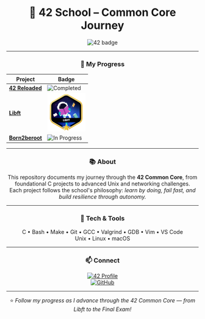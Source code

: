 <div align="center">

# 🏫 42 School – Common Core Journey

<img src="https://github.com/ayogun/42-project-badges/blob/main/badges/volunteerm.png?raw=true" alt="42 badge" width="150"/>

---

### 🚀 My Progress

| Project | Badge |
|---------|-------|
| [**42 Reloaded**](https://github.com/Diogo-Serra/42_School/tree/main/reloaded) | ![Completed](https://img.shields.io/badge/Completed-success?style=flat&color=2ecc71) |
| [**Libft**](https://github.com/Diogo-Serra/42_School/tree/main/libft) | <img src="https://github.com/Diogo-Serra/42_School/blob/main/badges/libftm.png" alt="42 badge" width="100"/>
| [**Born2beroot**](https://github.com/Diogo-Serra/42_School/tree/main/born2beroot) | ![In Progress](https://img.shields.io/badge/In%20Progress-yellow?style=flat&color=f1c40f) |

---

### 📚 About

This repository documents my journey through the **42 Common Core**, from foundational C projects to advanced Unix and networking challenges.  
Each project follows the school's philosophy: *learn by doing, fail fast, and build resilience through autonomy.*

---

### 🧰 Tech & Tools

C • Bash • Make • Git • GCC • Valgrind • GDB • Vim • VS Code  
Unix • Linux • macOS  

---

### 📫 Connect

<a href="https://profile.intra.42.fr/users/diogo-serra"><img src="https://img.shields.io/badge/42_Profile-diogo--serra-2ecc71?style=for-the-badge" alt="42 Profile"/></a>  
<a href="https://github.com/Diogo-Serra"><img src="https://img.shields.io/badge/GitHub-Diogo--Serra-181717?style=for-the-badge&logo=github" alt="GitHub"/></a>

---

⭐️ *Follow my progress as I advance through the 42 Common Core — from Libft to the Final Exam!*

</div>
